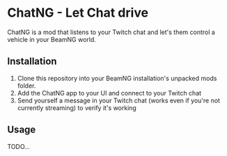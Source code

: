 # ChatNG - Let Chat drive

ChatNG is a mod that listens to your Twitch chat and let's them control a vehicle in your BeamNG world.

## Installation

1. Clone this repository into your BeamNG installation's unpacked mods folder.
2. Add the ChatNG app to your UI and connect to your Twitch chat
3. Send yourself a message in your Twitch chat (works even if you're not currently streaming) to verify it's working

## Usage

TODO...
